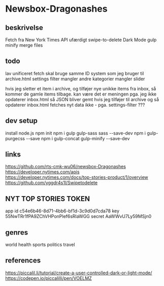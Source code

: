 # Newsbox-Dragonashes

## beskrivelse

Fetch fra New York Times API
ufærdigt swipe-to-delete
Dark Mode
gulp
  minify
  merge files

## todo

lav unificeret fetch
  skal bruge samme ID system som jeg bruger til archive.html
settings filter
  mangler andre kategorier
  mangler slider

hvis jeg sletter et item i archive, og tilføjer nye unikke items fra inbox, så kommer de gamle items tilbage.
  kan være det er meningen pga. jeg ikke opdaterer inbox.html så JSON bliver gemt
hvis jeg tilføjer til archive og så opdaterer inbox.html fetches nyt data ikke - pga. settings-filter ???

## dev setup

install node.js
npm init
npm i gulp gulp-sass sass --save-dev
npm i gulp-purgecss --save
npm i gulp-concat gulp-minify --save-dev

## links

https://github.com/rts-cmk-wu06/newsbox-Dragonashes
https://developer.nytimes.com/apis
  https://developer.nytimes.com/docs/top-stories-product/1/overview
https://github.com/yggdr4s1l/Swipetodelete


## NYT TOP STORIES TOKEN

app id
c54e6b46-8d71-4bb6-bf1d-3c9d0d7cda78
key
55NwTRr1fPA9ZChVHPonPlef6sRlaWGG
secret
AaWWvU7Ly59MSjn0

## genres

world
health
sports
politics
travel

## references

https://piccalil.li/tutorial/create-a-user-controlled-dark-or-light-mode/
https://codepen.io/piccalilli/pen/VOELMZ